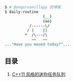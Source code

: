 ```bash
$ # @anqurvanillapy 的博客.
$ daily-routine
                 (__) 
                 (oo) 
           /------\/ 
          / |    ||   
         *  /\---/\ 
            ~~   ~~   
..."Have you mooed today?"...
```

## 目录

1. [C++11 风格的迷你任务队列](/?p=cpp11-task-queue)
